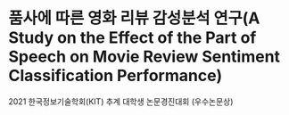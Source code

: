 # 품사에 따른 영화 리뷰 감성분석 연구(A Study on the Effect of the Part of Speech on Movie Review Sentiment Classification Performance)
2021 한국정보기술학회(KIT) 추계 대학생 논문경진대회 (우수논문상)

